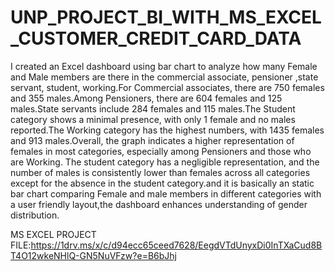 # UNP_PROJECT_BI_WITH_MS_EXCEL_CUSTOMER_CREDIT_CARD_DATA

I created an Excel dashboard using bar chart to analyze how many Female and Male members are there in the commercial associate, pensioner ,state servant, student, working.For Commercial associates, there are 750 females and 355 males.Among Pensioners, there are 604 females and 125 males.State servants include 284 females and 115 males.The Student category shows a minimal presence, with only 1 female and no males reported.The Working category has the highest numbers, with 1435 females and 913 males.Overall, the graph indicates a higher representation of females in most categories, especially among Pensioners and those who are Working. The student category has a negligible representation, and the number of males is consistently lower than females across all categories except for the absence in the student category.and it is basically an static bar chart comparing Female and male members in different categories with a user friendly layout,the dashboard enhances understanding of gender distribution.

MS EXCEL PROJECT FILE:https://1drv.ms/x/c/d94ecc65ceed7628/EegdVTdUnyxDi0InTXaCud8BT4O12wkeNHlQ-GN5NuVFzw?e=B6bJhj
